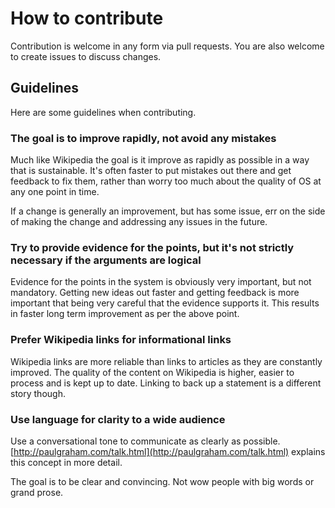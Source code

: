 # How to contribute

Contribution is welcome in any form via pull requests. You are also welcome to create issues to discuss changes.

## Guidelines

Here are some guidelines when contributing.

### The goal is to improve rapidly, not avoid any mistakes

Much like Wikipedia the goal is it improve as rapidly as possible in a way that is sustainable. It's often faster to put mistakes out there and get feedback to fix them, rather than worry too much about the quality of OS at any one point in time.

If a change is generally an improvement, but has some issue, err on the side of making the change and addressing any issues in the future.

### Try to provide evidence for the points, but it's not strictly necessary if the arguments are logical

Evidence for the points in the system is obviously very important, but not mandatory. Getting new ideas out faster and getting feedback is more important that being very careful that the evidence supports it. This results in faster long term improvement as per the above point.

### Prefer Wikipedia links for informational links

Wikipedia links are more reliable than links to articles as they are constantly improved. The quality of the content on Wikipedia is higher, easier to process and is kept up to date. Linking to back up a statement is a different story though.

### Use language for clarity to a wide audience

Use a conversational tone to communicate as clearly as possible. [http://paulgraham.com/talk.html](http://paulgraham.com/talk.html) explains this concept in more detail.

The goal is to be clear and convincing. Not wow people with big words or grand prose.

